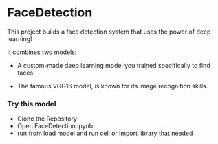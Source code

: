 # FaceDetection

This project builds a face detection system that uses the power of deep learning!

 It combines two models:

* A custom-made deep learning model you trained specifically to find faces.

* The famous VGG16 model, is known for its image recognition skills.

### Try this model
* Clone the Repository
* Open FaceDetection.ipynb
* run from load model and run cell or import library that needed 
